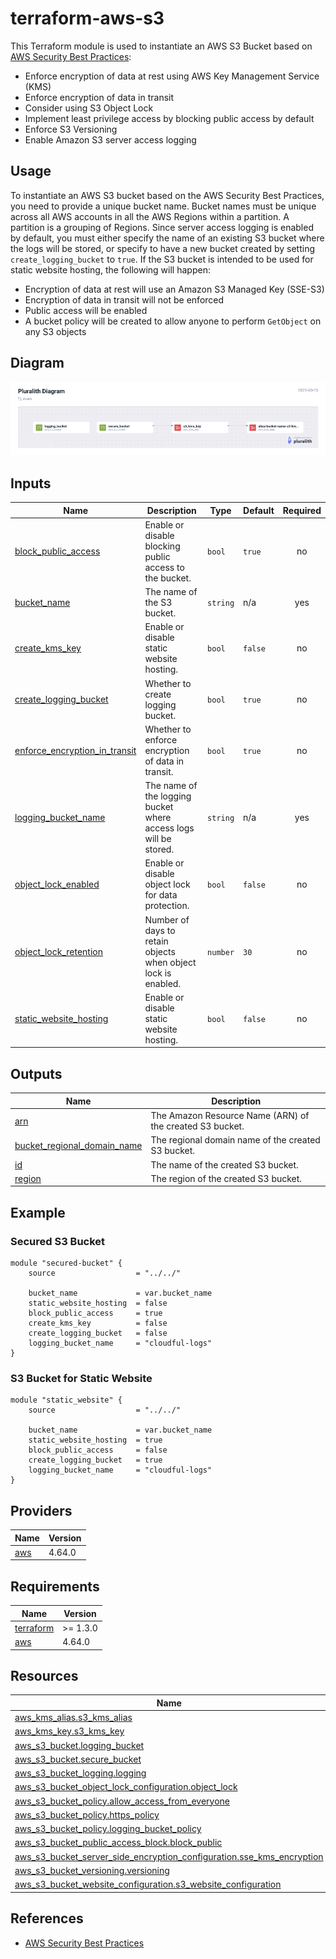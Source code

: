<!-- BEGIN_TF_DOCS -->
 # terraform-aws-s3
 This Terraform module is used to instantiate an AWS S3 Bucket based on [AWS Security Best Practices](https://docs.aws.amazon.com/AmazonS3/latest/userguide/security-best-practices.html):
 - Enforce encryption of data at rest using AWS Key Management Service (KMS)
 - Enforce encryption of data in transit
 - Consider using S3 Object Lock
 - Implement least privilege access by blocking public access by default
 - Enforce S3 Versioning
 - Enable Amazon S3 server access logging
 ## Usage
 To instantiate an AWS S3 bucket based on the AWS Security Best Practices, you need to provide a unique bucket name.  Bucket names must be unique across all AWS accounts in all the AWS Regions within a partition. A partition is a grouping of Regions. Since server access logging is enabled by default, you must either specify the name of an existing S3 bucket where the logs will be stored, or specify to have a new bucket created by setting `create_logging_bucket` to `true`.  If the S3 bucket is intended to be used for static website hosting, the following will happen:
 - Encryption of data at rest will use an Amazon S3 Managed Key (SSE-S3)
 - Encryption of data in transit will not be enforced
 - Public access will be enabled
 - A bucket policy will be created to allow anyone to perform `GetObject` on any S3 objects
 ## Diagram
 ![Diagram](./diagram.png)

## Inputs

| Name | Description | Type | Default | Required |
|------|-------------|------|---------|:--------:|
| <a name="input_block_public_access"></a> [block\_public\_access](#input\_block\_public\_access) | Enable or disable blocking public access to the bucket. | `bool` | `true` | no |
| <a name="input_bucket_name"></a> [bucket\_name](#input\_bucket\_name) | The name of the S3 bucket. | `string` | n/a | yes |
| <a name="input_create_kms_key"></a> [create\_kms\_key](#input\_create\_kms\_key) | Enable or disable static website hosting. | `bool` | `false` | no |
| <a name="input_create_logging_bucket"></a> [create\_logging\_bucket](#input\_create\_logging\_bucket) | Whether to create logging bucket. | `bool` | `true` | no |
| <a name="input_enforce_encryption_in_transit"></a> [enforce\_encryption\_in\_transit](#input\_enforce\_encryption\_in\_transit) | Whether to enforce encryption of data in transit. | `bool` | `true` | no |
| <a name="input_logging_bucket_name"></a> [logging\_bucket\_name](#input\_logging\_bucket\_name) | The name of the logging bucket where access logs will be stored. | `string` | n/a | yes |
| <a name="input_object_lock_enabled"></a> [object\_lock\_enabled](#input\_object\_lock\_enabled) | Enable or disable object lock for data protection. | `bool` | `false` | no |
| <a name="input_object_lock_retention"></a> [object\_lock\_retention](#input\_object\_lock\_retention) | Number of days to retain objects when object lock is enabled. | `number` | `30` | no |
| <a name="input_static_website_hosting"></a> [static\_website\_hosting](#input\_static\_website\_hosting) | Enable or disable static website hosting. | `bool` | `false` | no |

## Outputs

| Name | Description |
|------|-------------|
| <a name="output_arn"></a> [arn](#output\_arn) | The Amazon Resource Name (ARN) of the created S3 bucket. |
| <a name="output_bucket_regional_domain_name"></a> [bucket\_regional\_domain\_name](#output\_bucket\_regional\_domain\_name) | The regional domain name of the created S3 bucket. |
| <a name="output_id"></a> [id](#output\_id) | The name of the created S3 bucket. |
| <a name="output_region"></a> [region](#output\_region) | The region of the created S3 bucket. |  

## Example
### Secured S3 Bucket
```hcl
module "secured-bucket" {
    source                  = "../../"

    bucket_name             = var.bucket_name
    static_website_hosting  = false
    block_public_access     = true
    create_kms_key          = false
    create_logging_bucket   = false
    logging_bucket_name     = "cloudful-logs"
}
```

### S3 Bucket for Static Website
```hcl
module "static_website" {
    source                  = "../../"

    bucket_name             = var.bucket_name
    static_website_hosting  = true
    block_public_access     = false
    create_logging_bucket   = true
    logging_bucket_name     = "cloudful-logs"
}
```

## Providers

| Name | Version |
|------|---------|
| <a name="provider_aws"></a> [aws](#provider\_aws) | 4.64.0 |

## Requirements

| Name | Version |
|------|---------|
| <a name="requirement_terraform"></a> [terraform](#requirement\_terraform) | >= 1.3.0 |
| <a name="requirement_aws"></a> [aws](#requirement\_aws) | 4.64.0 |

## Resources

| Name | Type |
|------|------|
| [aws_kms_alias.s3_kms_alias](https://registry.terraform.io/providers/hashicorp/aws/4.64.0/docs/resources/kms_alias) | resource |
| [aws_kms_key.s3_kms_key](https://registry.terraform.io/providers/hashicorp/aws/4.64.0/docs/resources/kms_key) | resource |
| [aws_s3_bucket.logging_bucket](https://registry.terraform.io/providers/hashicorp/aws/4.64.0/docs/resources/s3_bucket) | resource |
| [aws_s3_bucket.secure_bucket](https://registry.terraform.io/providers/hashicorp/aws/4.64.0/docs/resources/s3_bucket) | resource |
| [aws_s3_bucket_logging.logging](https://registry.terraform.io/providers/hashicorp/aws/4.64.0/docs/resources/s3_bucket_logging) | resource |
| [aws_s3_bucket_object_lock_configuration.object_lock](https://registry.terraform.io/providers/hashicorp/aws/4.64.0/docs/resources/s3_bucket_object_lock_configuration) | resource |
| [aws_s3_bucket_policy.allow_access_from_everyone](https://registry.terraform.io/providers/hashicorp/aws/4.64.0/docs/resources/s3_bucket_policy) | resource |
| [aws_s3_bucket_policy.https_policy](https://registry.terraform.io/providers/hashicorp/aws/4.64.0/docs/resources/s3_bucket_policy) | resource |
| [aws_s3_bucket_policy.logging_bucket_policy](https://registry.terraform.io/providers/hashicorp/aws/4.64.0/docs/resources/s3_bucket_policy) | resource |
| [aws_s3_bucket_public_access_block.block_public](https://registry.terraform.io/providers/hashicorp/aws/4.64.0/docs/resources/s3_bucket_public_access_block) | resource |
| [aws_s3_bucket_server_side_encryption_configuration.sse_kms_encryption](https://registry.terraform.io/providers/hashicorp/aws/4.64.0/docs/resources/s3_bucket_server_side_encryption_configuration) | resource |
| [aws_s3_bucket_versioning.versioning](https://registry.terraform.io/providers/hashicorp/aws/4.64.0/docs/resources/s3_bucket_versioning) | resource |
| [aws_s3_bucket_website_configuration.s3_website_configuration](https://registry.terraform.io/providers/hashicorp/aws/4.64.0/docs/resources/s3_bucket_website_configuration) | resource |

## References
- [AWS Security Best Practices](https://docs.aws.amazon.com/AmazonS3/latest/userguide/security-best-practices.html)
<!-- END_TF_DOCS -->